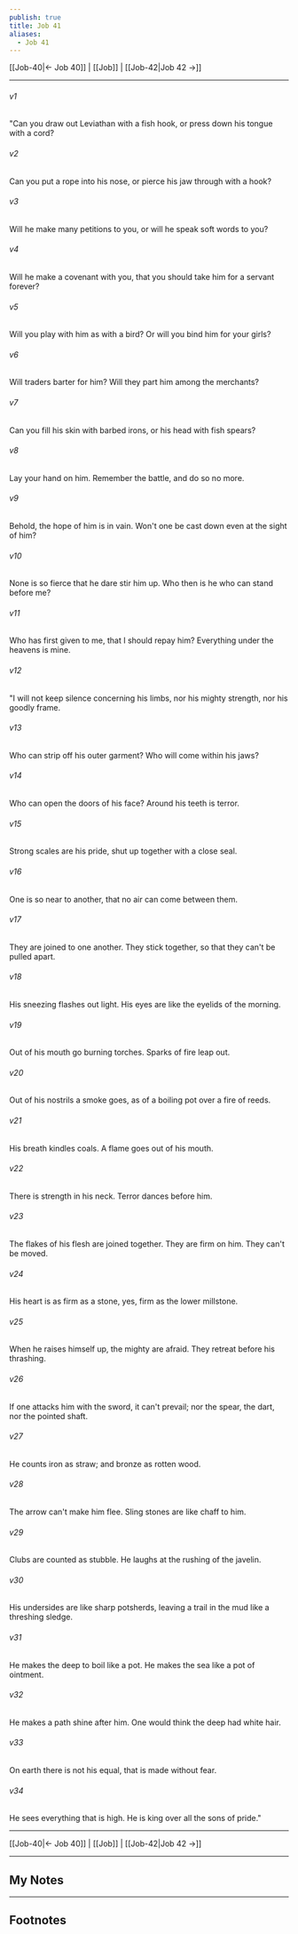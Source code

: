 ```yaml
---
publish: true
title: Job 41
aliases:
  - Job 41
---
```


[[Job-40|← Job 40]] | [[Job]] | [[Job-42|Job 42 →]]
***



###### v1 
"Can you draw out Leviathan with a fish hook, or press down his tongue with a cord? 

###### v2 
Can you put a rope into his nose, or pierce his jaw through with a hook? 

###### v3 
Will he make many petitions to you, or will he speak soft words to you? 

###### v4 
Will he make a covenant with you, that you should take him for a servant forever? 

###### v5 
Will you play with him as with a bird? Or will you bind him for your girls? 

###### v6 
Will traders barter for him? Will they part him among the merchants? 

###### v7 
Can you fill his skin with barbed irons, or his head with fish spears? 

###### v8 
Lay your hand on him. Remember the battle, and do so no more. 

###### v9 
Behold, the hope of him is in vain. Won't one be cast down even at the sight of him? 

###### v10 
None is so fierce that he dare stir him up. Who then is he who can stand before me? 

###### v11 
Who has first given to me, that I should repay him? Everything under the heavens is mine. 

###### v12 
"I will not keep silence concerning his limbs, nor his mighty strength, nor his goodly frame. 

###### v13 
Who can strip off his outer garment? Who will come within his jaws? 

###### v14 
Who can open the doors of his face? Around his teeth is terror. 

###### v15 
Strong scales are his pride, shut up together with a close seal. 

###### v16 
One is so near to another, that no air can come between them. 

###### v17 
They are joined to one another. They stick together, so that they can't be pulled apart. 

###### v18 
His sneezing flashes out light. His eyes are like the eyelids of the morning. 

###### v19 
Out of his mouth go burning torches. Sparks of fire leap out. 

###### v20 
Out of his nostrils a smoke goes, as of a boiling pot over a fire of reeds. 

###### v21 
His breath kindles coals. A flame goes out of his mouth. 

###### v22 
There is strength in his neck. Terror dances before him. 

###### v23 
The flakes of his flesh are joined together. They are firm on him. They can't be moved. 

###### v24 
His heart is as firm as a stone, yes, firm as the lower millstone. 

###### v25 
When he raises himself up, the mighty are afraid. They retreat before his thrashing. 

###### v26 
If one attacks him with the sword, it can't prevail; nor the spear, the dart, nor the pointed shaft. 

###### v27 
He counts iron as straw; and bronze as rotten wood. 

###### v28 
The arrow can't make him flee. Sling stones are like chaff to him. 

###### v29 
Clubs are counted as stubble. He laughs at the rushing of the javelin. 

###### v30 
His undersides are like sharp potsherds, leaving a trail in the mud like a threshing sledge. 

###### v31 
He makes the deep to boil like a pot. He makes the sea like a pot of ointment. 

###### v32 
He makes a path shine after him. One would think the deep had white hair. 

###### v33 
On earth there is not his equal, that is made without fear. 

###### v34 
He sees everything that is high. He is king over all the sons of pride."

***
[[Job-40|← Job 40]] | [[Job]] | [[Job-42|Job 42 →]]

---
## My Notes

---
## Footnotes